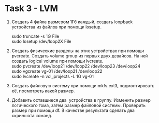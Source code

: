 # Task 3 - LVM

1. Создать 4 файла размером 1Гб каждый, создать loopback устройства из файлов при помощи losetup.    

   sudo truncate -s 1G File    
   sudo losetup /dev/loop2X File

2. Создать физические разделы на этих устройствах при помощи pvcreate. Создать volume group из первых двух девайсов. На ней создать logical volume при помощи lvcreate.     
   sudo pvcreate /dev/loop21 /dev/loop22 /dev/loop23 /dev/loop24    
   sudo vgcreate vg-01 /dev/loop21 /dev/loop22    
   sudo lvcreate -n vol_projects -L 1G vg-01    

4. Создать файловую систему при помощи mkfs.ext3, подмонтировать её, посмотреть какой размер.    

5. Добавить оставшиеся два  устройства в группу. Изменить размер логического тома, затем размер файловой системы. Проверить размер при помощи df. В качестве результата сделать два скриншота команд.    

